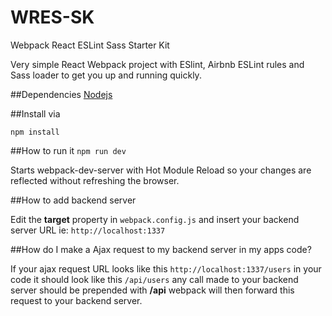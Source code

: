 # WRES-SK
Webpack React ESLint Sass Starter Kit

Very simple React Webpack project with ESlint, Airbnb ESLint rules and Sass loader to get you up and running quickly.

##Dependencies
[Nodejs](https://nodejs.org/en/)

##Install via

`npm install`

##How to run it
`npm run dev`

Starts webpack-dev-server with Hot Module Reload so your changes are reflected without refreshing the browser.

##How to add backend server

Edit the **target** property in `webpack.config.js` and insert your backend server URL ie: `http://localhost:1337`

##How do I make a Ajax request to my backend server in my apps code?

If your ajax request URL looks like this `http://localhost:1337/users` in your code it should look like this `/api/users` any call made to your backend server should be prepended with **/api** webpack will then forward this request to your backend server.



